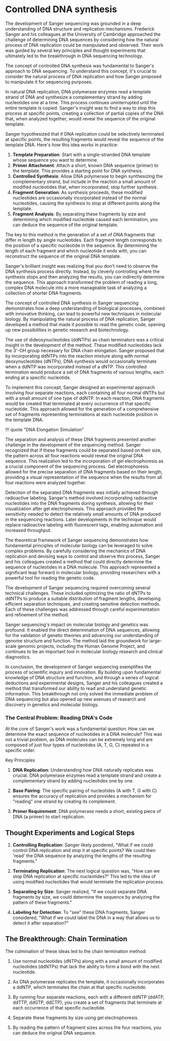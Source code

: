 # Controlled DNA synthesis

The development of Sanger sequencing was grounded in a deep understanding of DNA structure and replication mechanisms.
Frederick Sanger and his colleagues at the University of Cambridge approached the challenge of determining DNA sequences by considering how the natural process of DNA replication could be manipulated and observed.
Their work was guided by several key principles and thought experiments that ultimately led to the breakthrough in DNA sequencing technology.

The concept of controlled DNA synthesis was fundamental to Sanger's approach to DNA sequencing.
To understand this concept, it's crucial to consider the natural process of DNA replication and how Sanger proposed to manipulate it for sequencing purposes.

In natural DNA replication, DNA polymerase enzymes read a template strand of DNA and synthesize a complementary strand by adding nucleotides one at a time.
This process continues uninterrupted until the entire template is copied.
Sanger's insight was to find a way to stop this process at specific points, creating a collection of partial copies of the DNA that, when analyzed together, would reveal the sequence of the original template.

Sanger hypothesized that if DNA replication could be selectively terminated at specific points, the resulting fragments would reveal the sequence of the template DNA. Here's how this idea works in practice:

1. **Template Preparation**: Start with a single-stranded DNA template whose sequence you want to determine.
2. **Primer Attachment**: Attach a short, known DNA sequence (primer) to the template. This provides a starting point for DNA synthesis.
3. **Controlled Synthesis**: Allow DNA polymerase to begin synthesizing the complementary strand, but include in the reaction a small amount of modified nucleotides that, when incorporated, stop further synthesis.
4. **Fragment Generation**: As synthesis proceeds, these modified nucleotides are occasionally incorporated instead of the normal nucleotides, causing the synthesis to stop at different points along the template.
5. **Fragment Analysis**: By separating these fragments by size and determining which modified nucleotide caused each termination, you can deduce the sequence of the original template.

The key to this method is the generation of a set of DNA fragments that differ in length by single nucleotides.
Each fragment length corresponds to the position of a specific nucleotide in the sequence.
By determining the length of each fragment and which nucleotide it ends with, you can reconstruct the sequence of the original DNA template.

Sanger's brilliant insight was realizing that you don't need to observe the DNA synthesis process directly. Instead, by cleverly controlling where the synthesis stops and then analyzing the results, you can indirectly determine the sequence. This approach transformed the problem of reading a long, complex DNA molecule into a more manageable task of analyzing a collection of shorter DNA fragments.

The concept of controlled DNA synthesis in Sanger sequencing demonstrates how a deep understanding of biological processes, combined with innovative thinking, can lead to powerful new techniques in molecular biology. By manipulating the natural process of DNA replication, Sanger developed a method that made it possible to read the genetic code, opening up new possibilities in genetic research and biotechnology.

The use of dideoxynucleotides (ddNTPs) as chain terminators was a critical insight in the development of the method. These modified nucleotides lack the 3'-OH group necessary for DNA chain elongation. Sanger proposed that by incorporating ddNTPs into the reaction mixture along with normal deoxynucleotides (dNTPs), DNA synthesis would occasionally terminate when a ddNTP was incorporated instead of a dNTP. This controlled termination would produce a set of DNA fragments of various lengths, each ending at a specific nucleotide.

To implement this concept, Sanger designed an experimental approach involving four separate reactions, each containing all four normal dNTPs but with a small amount of one type of ddNTP. In each reaction, DNA fragments would be created that terminated at every occurrence of that specific nucleotide. This approach allowed for the generation of a comprehensive set of fragments representing terminations at each nucleotide position in the template DNA.

!!! quote "DNA Elongation Simulation"
    <div id="chain-termination-container"></div>
    <script src="./chain-termination.js"></script>

The separation and analysis of these DNA fragments presented another challenge in the development of the sequencing method. Sanger recognized that if these fragments could be separated based on their size, the pattern across all four reactions would reveal the original DNA sequence. This realization led to the incorporation of gel electrophoresis as a crucial component of the sequencing process. Gel electrophoresis allowed for the precise separation of DNA fragments based on their length, providing a visual representation of the sequence when the results from all four reactions were analyzed together.

Detection of the separated DNA fragments was initially achieved through radioactive labeling. Sanger's method involved incorporating radioactive nucleotides into the DNA fragments during synthesis, allowing for their visualization after gel electrophoresis. This approach provided the sensitivity needed to detect the relatively small amounts of DNA produced in the sequencing reactions. Later developments in the technique would replace radioactive labeling with fluorescent tags, enabling automation and increased throughput.

The theoretical framework of Sanger sequencing demonstrates how fundamental principles of molecular biology can be leveraged to solve complex problems. By carefully considering the mechanics of DNA replication and devising ways to control and observe this process, Sanger and his colleagues created a method that could directly determine the sequence of nucleotides in a DNA molecule. This approach represented a significant leap forward in molecular biology, providing researchers with a powerful tool for reading the genetic code.

The development of Sanger sequencing required overcoming several technical challenges. These included optimizing the ratio of dNTPs to ddNTPs to produce a suitable distribution of fragment lengths, developing efficient separation techniques, and creating sensitive detection methods. Each of these challenges was addressed through careful experimentation and refinement of the method.

Sanger sequencing's impact on molecular biology and genetics was profound. It enabled the direct determination of DNA sequences, allowing for the validation of genetic theories and advancing our understanding of genome structure and function. The method laid the groundwork for large-scale genomic projects, including the Human Genome Project, and continues to be an important tool in molecular biology research and clinical diagnostics.

In conclusion, the development of Sanger sequencing exemplifies the process of scientific inquiry and innovation. By building upon fundamental knowledge of DNA structure and function, and through a series of logical deductions and experimental designs, Sanger and his colleagues created a method that transformed our ability to read and understand genetic information. This breakthrough not only solved the immediate problem of DNA sequencing but also opened up new avenues of research and discovery in genetics and molecular biology.

### The Central Problem: Reading DNA's Code

At the core of Sanger's work was a fundamental question: How can we determine the exact sequence of nucleotides in a DNA molecule? This was not a trivial problem, as DNA molecules can be extremely long and are composed of just four types of nucleotides (A, T, G, C) repeated in a specific order.

Key Principles

1. **DNA Replication**: Understanding how DNA naturally replicates was crucial. DNA polymerase enzymes read a template strand and create a complementary strand by adding nucleotides one by one.

2. **Base Pairing**: The specific pairing of nucleotides (A with T, G with C) ensures the accuracy of replication and provides a mechanism for "reading" one strand by creating its complement.

3. **Primer Requirement**: DNA polymerase needs a short, existing piece of DNA (a primer) to start replication.

## Thought Experiments and Logical Steps

1. **Controlling Replication**: Sanger likely pondered, "What if we could control DNA replication and stop it at specific points? We could then 'read' the DNA sequence by analyzing the lengths of the resulting fragments."

2. **Terminating Replication**: The next logical question was, "How can we stop DNA replication at specific nucleotides?" This led to the idea of using modified nucleotides that would terminate the replication process.

3. **Separating by Size**: Sanger realized, "If we could separate DNA fragments by size, we could determine the sequence by analyzing the pattern of these fragments."

4. **Labeling for Detection**: To "see" these DNA fragments, Sanger considered, "What if we could label the DNA in a way that allows us to detect it after separation?"

## The Breakthrough: Chain Termination

The culmination of these ideas led to the chain termination method:

1. Use normal nucleotides (dNTPs) along with a small amount of modified nucleotides (ddNTPs) that lack the ability to form a bond with the next nucleotide.

2. As DNA polymerase replicates the template, it occasionally incorporates a ddNTP, which terminates the chain at that specific nucleotide.

3. By running four separate reactions, each with a different ddNTP (ddATP, ddTTP, ddGTP, ddCTP), you create a set of fragments that terminate at each occurrence of that specific nucleotide.

4. Separate these fragments by size using gel electrophoresis.

5. By reading the pattern of fragment sizes across the four reactions, you can deduce the original DNA sequence.

[^sanger1977dna]: Sanger, F., Nicklen, S., & Coulson, A. R. (1977). DNA sequencing with chain-terminating inhibitors. *Proceedings of the national academy of sciences, 74*(12), 5463-5467. doi: [10.1073/pnas.74.12.5463](https://doi.org/10.1073/pnas.74.12.5463)
[^shendure2008next]: Shendure, J., & Ji, H. (2008). Next-generation DNA sequencing. *Nature biotechnology, 26*(10), 1135-1145. doi: [10.1038/nbt1486](https://doi.org/10.1038/nbt1486)

[^shuhaib2023mastering]: Al-Shuhaib, M. B. S., & Hashim, H. O. (2023). Mastering DNA chromatogram analysis in Sanger sequencing for reliable clinical analysis. *J. Genet. Eng. Biotechnol., 21*(1), 115. doi: [10.1186/s43141-023-00587-6](https://doi.org/10.1186/s43141-023-00587-6)
[^lopez2021sanger]: Arteche-López, A., Ávila-Fernández, A., Romero, R., Riveiro-Álvarez, R., López-Martínez, M. A., Giménez-Pardo, A., ... & Ayuso, C. (2021). Sanger sequencing is no longer always necessary based on a single-center validation of 1109 NGS variants in 825 clinical exomes. *Scientific reports, 11*(1), 5697. doi: [10.1038/s41598-021-85182-w](https://doi.org/10.1038/s41598-021-85182-w)
[^cario2020sanger]: De Cario, R., Kura, A., Suraci, S., Magi, A., Volta, A., Marcucci, R., ... & Sticchi, E. (2020). Sanger validation of high-throughput sequencing in genetic diagnosis: Still the best practice?. *Frontiers in genetics, 11*, 592588. doi: [10.3389/fgene.2020.592588](https://doi.org/10.3389/fgene.2020.592588)
[^giani2020long]: Giani, A. M., Gallo, G. R., Gianfranceschi, L., & Formenti, G. (2020). Long walk to genomics: History and current approaches to genome sequencing and assembly. *Computational and Structural Biotechnology Journal*, 18, 9-19. doi: [10.1016/j.csbj.2019.11.002](https://doi.org/10.1016/j.csbj.2019.11.002)
[^crossley2020guidelines]: Crossley, B. M., Bai, J., Glaser, A., Maes, R., Porter, E., Killian, M. L., ... & Toohey-Kurth, K. (2020). Guidelines for Sanger sequencing and molecular assay monitoring. *Journal of Veterinary Diagnostic Investigation, 32*(6), 767-775. doi: [10.1177/1040638720905833](https://doi.org/110.1177/1040638720905833)
